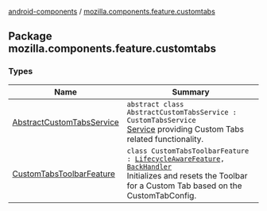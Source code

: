 [android-components](../index.md) / [mozilla.components.feature.customtabs](./index.md)

## Package mozilla.components.feature.customtabs

### Types

| Name | Summary |
|---|---|
| [AbstractCustomTabsService](-abstract-custom-tabs-service/index.md) | `abstract class AbstractCustomTabsService : CustomTabsService`<br>[Service](#) providing Custom Tabs related functionality. |
| [CustomTabsToolbarFeature](-custom-tabs-toolbar-feature/index.md) | `class CustomTabsToolbarFeature : `[`LifecycleAwareFeature`](../mozilla.components.support.base.feature/-lifecycle-aware-feature/index.md)`, `[`BackHandler`](../mozilla.components.support.base.feature/-back-handler/index.md)<br>Initializes and resets the Toolbar for a Custom Tab based on the CustomTabConfig. |
